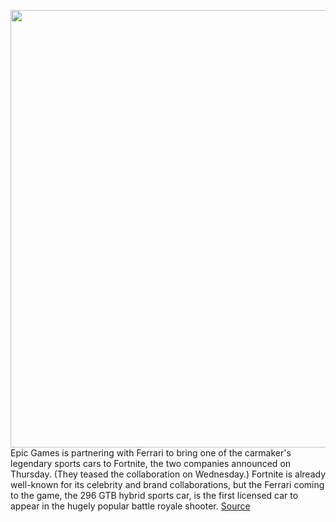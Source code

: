 <img src='https://cdn.vox-cdn.com/thumbor/0IOtYGk61Vz7aje9EsvejYCPYSI=/0x0:1920x1080/1200x800/filters:focal(807x387:1113x693)/cdn.vox-cdn.com/uploads/chorus_image/image/69616702/Fortnite_Ferrari_In_Game_Screenshot_1920x1080.0.jpg' width='700px' /><br/>
Epic Games is partnering with Ferrari to bring one of the carmaker's legendary sports cars to Fortnite, the two companies announced on Thursday. (They teased the collaboration on Wednesday.) Fortnite is already well-known for its celebrity and brand collaborations, but the Ferrari coming to the game, the 296 GTB hybrid sports car, is the first licensed car to appear in the hugely popular battle royale shooter.
<a href='https://www.theverge.com/2021/7/22/22586316/fortnite-ferrari-296-gtb-epic-games'> Source <a/>